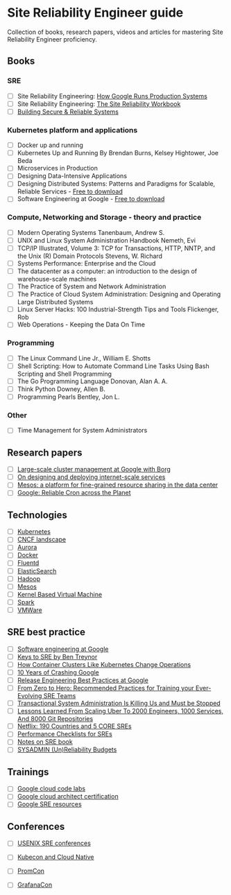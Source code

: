 # Site Reliability Engineer guide

Collection of books, research papers, videos and articles for mastering Site Reliability Engineer proficiency. 

## Books

### SRE

- [ ] Site Reliability Engineering: [How Google Runs Production Systems](https://sre.google/sre-book/table-of-contents/)
- [ ] Site Reliability Engineering: [The Site Reliability Workbook](https://sre.google/workbook/table-of-contents/)
- [ ] [Building Secure & Reliable Systems](https://static.googleusercontent.com/media/sre.google/en//static/pdf/building_secure_and_reliable_systems.pdf)

### Kubernetes platform and applications

- [ ] Docker up and running
- [ ] Kubernetes Up and Running By Brendan Burns, Kelsey Hightower, Joe Beda 
- [ ] Microservices in Production
- [ ] Designing Data-Intensive Applications
- [ ] Designing Distributed Systems: Patterns and Paradigms for Scalable, Reliable Services - [Free to download](https://azure.microsoft.com/en-us/resources/designing-distributed-systems/en-us/)
- [ ] Software Engineering at Google - [Free to download](https://abseil.io/resources/swe-book)

### Compute, Networking and Storage - theory and practice

- [ ] Modern Operating Systems Tanenbaum, Andrew S.
- [ ] UNIX and Linux System Administration Handbook Nemeth, Evi
- [ ] TCP/IP Illustrated, Volume 3: TCP for Transactions, HTTP, NNTP, and the Unix (R) Domain Protocols Stevens, W. Richard
- [ ] Systems Performance: Enterprise and the Cloud
- [ ] The datacenter as a computer: an introduction to the design of warehouse-scale machines
- [ ] The Practice of System and Network Administration
- [ ] The Practice of Cloud System Administration: Designing and Operating Large Distributed Systems
- [ ] Linux Server Hacks: 100 Industrial-Strength Tips and Tools Flickenger, Rob
- [ ] Web Operations - Keeping the Data On Time

### Programming

- [ ] The Linux Command Line Jr., William E. Shotts
- [ ] Shell Scripting: How to Automate Command Line Tasks Using Bash Scripting and Shell Programming
- [ ] The Go Programming Language Donovan, Alan A. A.
- [ ] Think Python Downey, Allen B. 
- [ ] Programming Pearls Bentley, Jon L.

### Other

- [ ] Time Management for System Administrators

## Research papers

- [ ] [Large-scale cluster management at Google with Borg](http://static.googleusercontent.com/media/research.google.com/en//pubs/archive/43438.pdf)
- [ ] [On designing and deploying internet-scale services](https://www.usenix.org/legacy/event/lisa07/tech/full_papers/hamilton/hamilton_html/)
- [ ] [Mesos: a platform for fine-grained resource sharing in the data center](https://cs.stanford.edu/~matei/papers/2011/nsdi_mesos.pdf)
- [ ] [Google: Reliable Cron across the Planet](https://queue.acm.org/detail.cfm?id=2745840)

## Technologies

- [ ] [Kubernetes](http://kubernetes.io)
- [ ] [CNCF landscape](https://landscape.cncf.io/)
- [ ] [Aurora](http://aurora.apache.org/)
- [ ] [Docker](https://docs.docker.com/)
- [ ] [Fluentd](http://www.fluentd.org/)
- [ ] [ElasticSearch](https://www.elastic.co/products/elasticsearch)
- [ ] [Hadoop](http://hadoop.apache.org/)
- [ ] [Mesos](http://mesos.apache.org/)
- [ ] [Kernel Based Virtual Machine](http://www.linux-kvm.org/page/Documents)
- [ ] [Spark](http://spark.apache.org/)
- [ ] [VMWare](http://www.vmware.com/products/vcloud-suite.html)

## SRE best practice

- [ ] [Software engineering at Google](https://github.com/vorozhko/site-reliability-engineer-guide/blob/master/software-engeneering-at-google.pdf)
- [ ] [Keys to SRE by Ben Treynor](https://www.usenix.org/conference/srecon14/technical-sessions/presentation/keys-sre)
- [ ] [How Container Clusters Like Kubernetes Change Operations](https://www.usenix.org/conference/srecon15europe/program/presentation/burns)
- [ ] [10 Years of Crashing Google](https://www.usenix.org/conference/lisa15/conference-program/presentation/krishnan)
- [ ] [Release Engineering Best Practices at Google](https://www.usenix.org/conference/lisa15/conference-program/presentation/mcnutt)
- [ ] [From Zero to Hero: Recommended Practices for Training your Ever-Evolving SRE Teams](https://www.usenix.org/conference/srecon15/program/presentation/widdowson)
- [ ] [Transactional System Administration Is Killing Us and Must be Stopped](https://www.usenix.org/conference/lisa15/conference-program/presentation/limoncelli)
- [ ] [Lessons Learned From Scaling Uber To 2000 Engineers, 1000 Services, And 8000 Git Repositories](http://highscalability.com/blog/2016/10/12/lessons-learned-from-scaling-uber-to-2000-engineers-1000-ser.html)
- [ ] [Netflix: 190 Countries and 5 CORE SREs](https://www.usenix.org/conference/srecon16/program/presentation/horowitz)
- [ ] [Performance Checklists for SREs](https://www.usenix.org/conference/srecon16/program/presentation/gregg)
- [ ] [Notes on SRE book](http://danluu.com/google-sre-book/)
- [ ] [SYSADMIN (Un)Reliability Budgets](https://www.usenix.org/system/files/login/articles/login_aug15_06_roth.pdf)

## Trainings
- [ ] [Google cloud code labs](https://codelabs.developers.google.com/?cat=Cloud)
- [ ] [Google cloud architect certification](https://cloud.google.com/certification/cloud-architect)
- [ ] [Google SRE resources](https://landing.google.com/sre/resources.html)

## Conferences

- [ ] [USENIX SRE conferences](https://www.usenix.org/srecon)
- [ ] [Kubecon and Cloud Native](https://www.cncf.io/events/)
- [ ] [PromCon](https://promcon.io/2021-online/)
- [ ] [GrafanaCon](https://grafana.com/about/events/)





